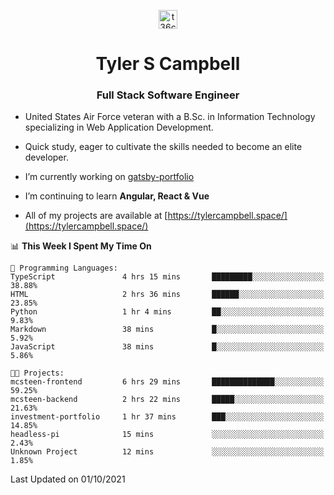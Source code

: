 <p align="center">
<a href="https://www.linkedin.com/in/t36campbell" target="blank"><img align="center" src="https://ik.imagekit.io/t36campbell/Portfolio/linkedin.png.original_m8bbGgPh6.png" alt="t36campbell" height="30" width="30" /></a>
</p>
<h1 align="center">Tyler S Campbell</h1>
<h3 align="center">Full Stack Software Engineer</h3>

* United States Air Force veteran with a B.Sc. in Information Technology specializing in Web Application Development. 

* Quick study, eager to cultivate the skills needed to become an elite developer.

* I’m currently working on [gatsby-portfolio](https://github.com/t36campbell/gatsby-portfolio)

* I’m continuing to learn **Angular, React & Vue**

* All of my projects are available at [https://tylercampbell.space/](https://tylercampbell.space/)

<!--START_SECTION:waka-->
📊 **This Week I Spent My Time On** 

```text
💬 Programming Languages: 
TypeScript               4 hrs 15 mins       █████████░░░░░░░░░░░░░░░░   38.88% 
HTML                     2 hrs 36 mins       ██████░░░░░░░░░░░░░░░░░░░   23.85% 
Python                   1 hr 4 mins         ██░░░░░░░░░░░░░░░░░░░░░░░   9.83% 
Markdown                 38 mins             █░░░░░░░░░░░░░░░░░░░░░░░░   5.92% 
JavaScript               38 mins             █░░░░░░░░░░░░░░░░░░░░░░░░   5.86%

🐱‍💻 Projects: 
mcsteen-frontend         6 hrs 29 mins       ██████████████░░░░░░░░░░░   59.25% 
mcsteen-backend          2 hrs 22 mins       █████░░░░░░░░░░░░░░░░░░░░   21.63% 
investment-portfolio     1 hr 37 mins        ███░░░░░░░░░░░░░░░░░░░░░░   14.85% 
headless-pi              15 mins             ░░░░░░░░░░░░░░░░░░░░░░░░░   2.43% 
Unknown Project          12 mins             ░░░░░░░░░░░░░░░░░░░░░░░░░   1.85%

```


 Last Updated on 01/10/2021
<!--END_SECTION:waka-->
